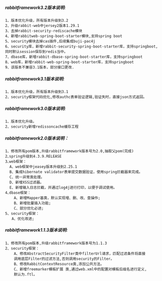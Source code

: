 ##### rabbitframework3.2版本说明:
	1、版本优化升级，所有版本升级到3.2
	2、升级rabbit-web中jersey2版本1.29.1
	3、去掉rabbit-security-rediscache模块
	4、新增rabbitweb-spring-boot-starter模块,支持spring boot
	5、security模块去掉cas插件,后续集成buji-pac4j
	6、security库，新增rabbit-security-spring-boot-starter库，支持springboot,同时默认session保存到redis当中。
	7、dbase库，新增rabbit-dbase-spring-boot-starter库，支持springboot
	8、web库，新增rabbit-web-spring-boot-starter库，支持springboot
	9、该版本不兼容3.1版本，部分接口更改.
##### rabbitframework3.1版本说明:
	1、版本优化升级，所有版本升级到3.1
	2、security框架代码优化,修改authc表单验证逻辑,验证失时，直接json方式返回。

	
##### rabbitframework3.0版本说明:
	1、版本优化升级。
	2、security新增redissoncache缓存工程
      
##### rabbitframework2.0版本说明：
    1、修改所有pom版本,升级rabbitframework版本号为2.0,抽取父pom(完成)
    2､spring升级到4.3.9.RELEASE
    3､web框架：
      A、web框架中jeasey版本升级到2.25.1
      B、集成hibernate validator表单提交数据验证，使用spring拦截器来完成。
      C、统一异常类处理。
      D、新增XSS过滤器。
      E、新增输入日志拦截，并通过log4j进行打印，以便于调试使用。
    4､dbase框架：
        A、新增Mapper基类，默认实现增、删、改、查操作;
        B、新增批量插入功能;
        C、部分优化必进;
    5、security框架：
       A、优化改进;
	
##### rabbitframework1.1.3版本说明:
	1、修改所有pom版本,升级rabbitframework版本号为1.1.3
	2、security框架：
        A、修改AbstractSecurityFilter类中filterUrl请求，匹配过滤条件将直接
        调用底层Filter的过滤方法,否则调用security的Filter。
        B、修改RabbitContextResource类,添加公共方法。
        C、新增freemarker模板扩展 类,通过web.xml中的配置对模板后缀名进行定义,
        默认为.ftl。


